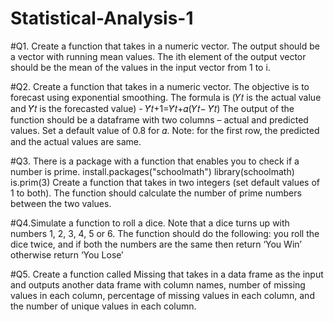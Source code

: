 # Statistical-Analysis-1
#Q1. Create a function that takes in a numeric vector. The output should be a vector with running mean values. The ith element of the output vector should be the mean of the values in the input vector from 1 to i.

#Q2. Create a function that takes in a numeric vector. The objective is to forecast using exponential smoothing. The formula is (𝑌𝑡 is the actual value and 𝑌̂𝑡 is the forecasted value) -
𝑌̂𝑡+1=𝑌̂𝑡+𝛼(𝑌𝑡− 𝑌̂𝑡)
The output of the function should be a dataframe with two columns – actual and predicted values. Set a default value of 0.8 for 𝛼.
Note: for the first row, the predicted and the actual values are same.

#Q3. There is a package with a function that enables you to check if a number is prime. install.packages("schoolmath") library(schoolmath) is.prim(3)
Create a function that takes in two integers (set default values of 1 to both). The function should calculate the number of prime numbers between the two values.

#Q4.Simulate a function to roll a dice. Note that a dice turns up with numbers 1, 2, 3, 4, 5 or 6. The function should do the following: you roll the dice twice, and if both the numbers are the same then return ‘You Win’ otherwise return ‘You Lose’ 

#Q5. Create a function called Missing that takes in a data frame as the input and outputs another data frame with column names, number of missing values in each column, percentage of missing values in each column, and the number of unique values in each column.


